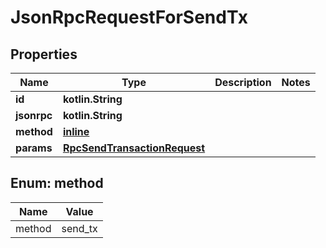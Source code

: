
# JsonRpcRequestForSendTx

## Properties
| Name | Type | Description | Notes |
| ------------ | ------------- | ------------- | ------------- |
| **id** | **kotlin.String** |  |  |
| **jsonrpc** | **kotlin.String** |  |  |
| **method** | [**inline**](#Method) |  |  |
| **params** | [**RpcSendTransactionRequest**](RpcSendTransactionRequest.md) |  |  |


<a id="Method"></a>
## Enum: method
| Name | Value |
| ---- | ----- |
| method | send_tx |



